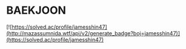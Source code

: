 # BAEKJOON
<!--  
[![Hits](https://hits.seeyoufarm.com/api/count/incr/badge.svg?url=https%3A%2F%2Fgithub.com%2Ftlsehddbs&count_bg=%2379C83D&title_bg=%23555555&icon=&icon_color=%23E7E7E7&title=hits&edge_flat=false)](https://hits.seeyoufarm.com) -->


[![https://solved.ac/profile/jamesshin47](http://mazassumnida.wtf/api/v2/generate_badge?boj=jamesshin47)](https://solved.ac/profile/jamesshin47)